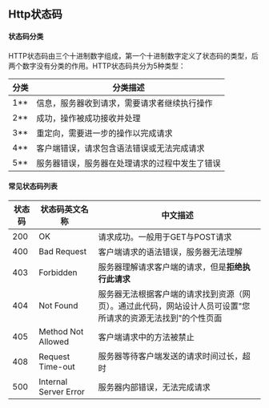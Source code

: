 ## Http状态码

#### 状态码分类

​	HTTP状态码由三个十进制数字组成，第一个十进制数字定义了状态码的类型，后两个数字没有分类的作用。HTTP状态码共分为5种类型：

| 分类 | 分类描述                                       |
| ---- | ---------------------------------------------- |
| 1**  | 信息，服务器收到请求，需要请求者继续执行操作   |
| 2**  | 成功，操作被成功接收并处理                     |
| 3**  | 重定向，需要进一步的操作以完成请求             |
| 4**  | 客户端错误，请求包含语法错误或无法完成请求     |
| 5**  | 服务器错误，服务器在处理请求的过程中发生了错误 |

#### 常见状态码列表

| 状态码 | 状态码英文名称        | 中文描述                                                     |
| ------ | --------------------- | ------------------------------------------------------------ |
| 200    | OK                    | 请求成功。一般用于GET与POST请求                              |
| 400    | Bad Request           | 客户端请求的语法错误，服务器无法理解                         |
| 403    | Forbidden             | 服务器理解请求客户端的请求，但是**拒绝执行此请求**           |
| 404    | Not Found             | 服务器无法根据客户端的请求找到资源（网页）。通过此代码，网站设计人员可设置"您所请求的资源无法找到"的个性页面 |
| 405    | Method Not Allowed    | 客户端请求中的方法被禁止                                     |
| 408    | Request Time-out      | 服务器等待客户端发送的请求时间过长，超时                     |
| 500    | Internal Server Error | 服务器内部错误，无法完成请求                                 |

